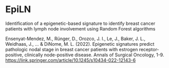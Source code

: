 # EpiLN
Identification of a epigenetic-based signature to identify breast cancer patients with lymph node involvement using Random Forest algorithms

Ensenyat-Mendez, M., Rünger, D., Orozco, J. I., Le, J., Baker, J. L., Weidhaas, J., ... & DiNome, M. L. (2022). Epigenetic signatures predict pathologic nodal stage in breast cancer patients with estrogen receptor-positive, clinically node-positive disease. Annals of Surgical Oncology, 1-9.
https://link.springer.com/article/10.1245/s10434-022-12143-6
